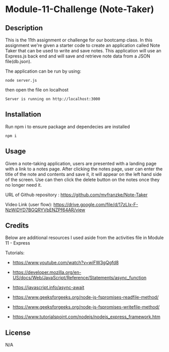 # Module-11-Challenge (Note-Taker)
## Description
This is the 11th assignment or challenge for our bootcamp class. In this assignment we're given a starter code to create an application called Note Taker that can be used to write and save notes. This application will use an Express.js back end and will save and retrieve note data from a JSON file(db.json).

The application can be run by using:

```
node server.js
```

then open the file on localhost

```
Server is running on http://localhost:3000
```

## Installation
Run npm i to ensure package and dependecies are installed

```
npm i
```

## Usage
Given a note-taking application, users are presented with a landing page with a link to a notes page. After clicking the notes page, user can enter the title of the note and contents and save it, it will appear on the left hand side of the screen. Use can then click the delete button on the notes once they no longer need it.

URL of Github repository : https://github.com/mvfranzke/Note-Taker

Video Link (user flow): https://drive.google.com/file/d/17zLIx-F-NzWiDYD7BGQRYVbENZPf64AR/view

## Credits

Below are additional resources I used aside from the activities file in Module 11 - Express

Tutorials:
* https://www.youtube.com/watch?v=wiFW3gQgfd8

* https://developer.mozilla.org/en-US/docs/Web/JavaScript/Reference/Statements/async_function
* https://javascript.info/async-await
* https://www.geeksforgeeks.org/node-js-fspromises-readfile-method/
* https://www.geeksforgeeks.org/node-js-fspromises-writefile-method/
* https://www.tutorialspoint.com/nodejs/nodejs_express_framework.htm

## License
N/A
